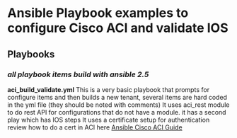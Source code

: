 # Ansible Playbook examples to configure Cisco ACI and validate IOS

## Playbooks

### *all playbook items build with ansible 2.5*

**aci_build_validate.yml**
    This is a very basic playbook that prompts for configure items and then builds a new tenant, several items are hard coded in the yml file (they should be noted with comments)
    It uses aci_rest module to do rest API for configurations that do not have a module.
    it has a second play which has IOS steps
    It uses a certificate setup for authentication
    review how to do a cert in ACI here [Ansible Cisco ACI Guide](https://docs.ansible.com/ansible/2.5/scenario_guides/guide_aci.html)